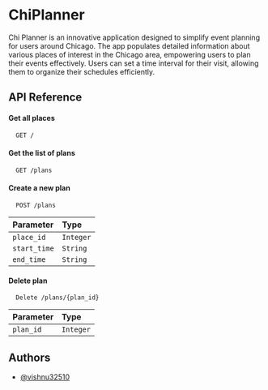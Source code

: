 
# ChiPlanner

Chi Planner is an innovative application designed to simplify event planning for users around Chicago. The app populates detailed information about various places of interest in the Chicago area, empowering users to plan their events effectively. Users can set a time interval for their visit, allowing them to organize their schedules efficiently.



## API Reference

#### Get all places

```http
  GET /
```
#### Get the list of plans

```http
  GET /plans
```
#### Create a new plan
```http
  POST /plans
```
| Parameter | Type     |
| :-------- | :------- |
| `place_id`      | `Integer` |
| `start_time`      | `String` |
| `end_time`      | `String` |

#### Delete plan
```http
  Delete /plans/{plan_id}
```
| Parameter | Type     |
| :-------- | :------- |
| `plan_id`      | `Integer` |



## Authors

- [@vishnu32510](https://github.com/vishnu32510)

